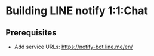 # Building LINE notify 1:1:Chat

## Prerequisites
  * Add service URLs: https://notify-bot.line.me/en/